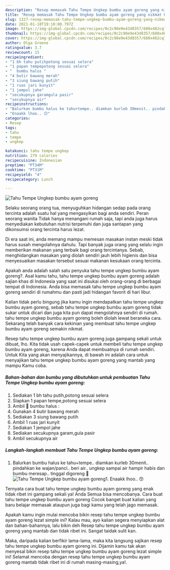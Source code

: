 ```yaml
---
description: "Resep memasak Tahu Tempe Ungkep bumbu ayam goreng yang nikmat Untuk Jualan"
title: "Resep memasak Tahu Tempe Ungkep bumbu ayam goreng yang nikmat Untuk Jualan"
slug: 1327-resep-memasak-tahu-tempe-ungkep-bumbu-ayam-goreng-yang-nikmat-untuk-jualan
date: 2021-01-18T19:10:00.797Z
image: https://img-global.cpcdn.com/recipes/0c2c98e9e43d8357/680x482cq70/tahu-tempe-ungkep-bumbu-ayam-goreng-foto-resep-utama.jpg
thumbnail: https://img-global.cpcdn.com/recipes/0c2c98e9e43d8357/680x482cq70/tahu-tempe-ungkep-bumbu-ayam-goreng-foto-resep-utama.jpg
cover: https://img-global.cpcdn.com/recipes/0c2c98e9e43d8357/680x482cq70/tahu-tempe-ungkep-bumbu-ayam-goreng-foto-resep-utama.jpg
author: Olga Greene
ratingvalue: 3.7
reviewcount: 15
recipeingredient:
- "1 bh tahu putihpotong sesuai selera"
- "1 papan tempepotong sesuai selera"
- "  bumbu halus "
- "4 butir bawang merah"
- "3 siung bawang putih"
- "1 ruas jari kunyit"
- "1 jempol jahe"
- "secukupnya garamgula pasir"
- "secukupnya air"
recipeinstructions:
- "Balurkan bumbu halus ke tahu+tempe.. diamkan kurleb 30menit.. pindahkan ke wajan/panci.. beri air.. ungkep sampai air hampir habis dan bumbu meresap.. tinggal digoreng 🤗"
- "Enaakk lhoo.. 😙"
categories:
- Resep
tags:
- tahu
- tempe
- ungkep

katakunci: tahu tempe ungkep 
nutrition: 279 calories
recipecuisine: Indonesian
preptime: "PT34M"
cooktime: "PT31M"
recipeyield: "4"
recipecategory: Lunch

---
```



![Tahu Tempe Ungkep bumbu ayam goreng](https://img-global.cpcdn.com/recipes/0c2c98e9e43d8357/680x482cq70/tahu-tempe-ungkep-bumbu-ayam-goreng-foto-resep-utama.jpg)

Selaku seorang orang tua, menyuguhkan hidangan sedap pada orang tercinta adalah suatu hal yang mengasyikan bagi anda sendiri. Peran seorang  wanita Tidak hanya menangani rumah saja, tapi anda juga harus menyediakan kebutuhan nutrisi terpenuhi dan juga santapan yang dikonsumsi orang tercinta harus lezat.

Di era  saat ini, anda memang mampu memesan masakan instan meski tidak harus susah mengolahnya dahulu. Tapi banyak juga orang yang selalu ingin memberikan makanan yang terbaik bagi orang tercintanya. Sebab, menghidangkan masakan yang diolah sendiri jauh lebih higienis dan bisa menyesuaikan masakan tersebut sesuai makanan kesukaan orang tercinta. 



Apakah anda adalah salah satu penyuka tahu tempe ungkep bumbu ayam goreng?. Asal kamu tahu, tahu tempe ungkep bumbu ayam goreng adalah sajian khas di Indonesia yang saat ini disukai oleh orang-orang di berbagai tempat di Indonesia. Anda bisa memasak tahu tempe ungkep bumbu ayam goreng sendiri di rumahmu dan pasti jadi hidangan favorit di hari libur.

Kalian tidak perlu bingung jika kamu ingin mendapatkan tahu tempe ungkep bumbu ayam goreng, sebab tahu tempe ungkep bumbu ayam goreng tidak sukar untuk dicari dan juga kita pun dapat mengolahnya sendiri di rumah. tahu tempe ungkep bumbu ayam goreng boleh diolah lewat beraneka cara. Sekarang telah banyak cara kekinian yang membuat tahu tempe ungkep bumbu ayam goreng semakin nikmat.

Resep tahu tempe ungkep bumbu ayam goreng juga gampang sekali untuk dibuat, lho. Kita tidak usah capek-capek untuk membeli tahu tempe ungkep bumbu ayam goreng, karena Anda dapat membuatnya di rumah sendiri. Untuk Kita yang akan menyajikannya, di bawah ini adalah cara untuk menyajikan tahu tempe ungkep bumbu ayam goreng yang mantab yang mampu Kamu coba.

<!--inarticleads1-->

##### Bahan-bahan dan bumbu yang dibutuhkan untuk pembuatan Tahu Tempe Ungkep bumbu ayam goreng:

1. Sediakan 1 bh tahu putih,potong sesuai selera
1. Siapkan 1 papan tempe,potong sesuai selera
1. Ambil  🐾 bumbu halus :
1. Gunakan 4 butir bawang merah
1. Sediakan 3 siung bawang putih
1. Ambil 1 ruas jari kunyit
1. Sediakan 1 jempol jahe
1. Sediakan secukupnya garam,gula pasir
1. Ambil secukupnya air




<!--inarticleads2-->

##### Langkah-langkah membuat Tahu Tempe Ungkep bumbu ayam goreng:

1. Balurkan bumbu halus ke tahu+tempe.. diamkan kurleb 30menit.. pindahkan ke wajan/panci.. beri air.. ungkep sampai air hampir habis dan bumbu meresap.. tinggal digoreng 🤗
<img src="https://img-global.cpcdn.com/steps/4fcc5b60bcdd4802/160x128cq70/tahu-tempe-ungkep-bumbu-ayam-goreng-langkah-memasak-1-foto.jpg" alt="Tahu Tempe Ungkep bumbu ayam goreng">1. Enaakk lhoo.. 😙




Ternyata cara buat tahu tempe ungkep bumbu ayam goreng yang enak tidak ribet ini gampang sekali ya! Anda Semua bisa mencobanya. Cara buat tahu tempe ungkep bumbu ayam goreng Cocok banget buat kalian yang baru belajar memasak ataupun juga bagi kamu yang telah jago memasak.

Apakah kamu ingin mulai mencoba bikin resep tahu tempe ungkep bumbu ayam goreng lezat simple ini? Kalau mau, ayo kalian segera menyiapkan alat dan bahan-bahannya, lalu bikin deh Resep tahu tempe ungkep bumbu ayam goreng yang mantab dan tidak ribet ini. Sangat taidak sulit kan. 

Maka, daripada kalian berfikir lama-lama, maka kita langsung sajikan resep tahu tempe ungkep bumbu ayam goreng ini. Dijamin kamu tak akan menyesal bikin resep tahu tempe ungkep bumbu ayam goreng lezat simple ini! Selamat mencoba dengan resep tahu tempe ungkep bumbu ayam goreng mantab tidak ribet ini di rumah masing-masing,ya!.


